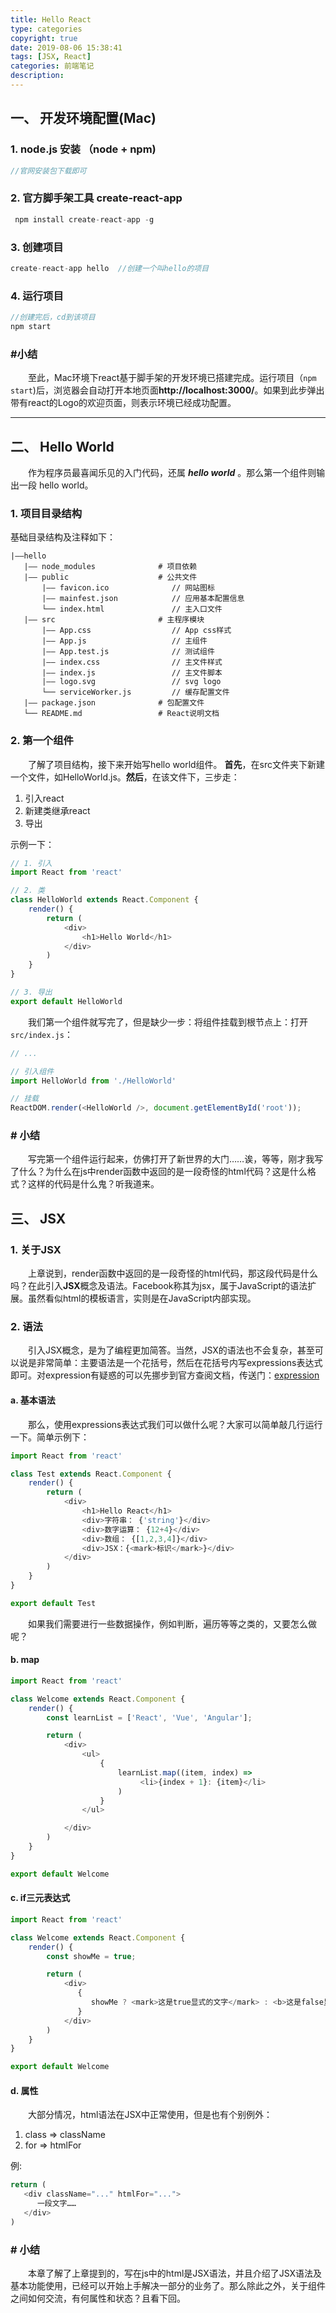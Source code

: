 ```yaml
---
title: Hello React
type: categories
copyright: true
date: 2019-08-06 15:38:41
tags: [JSX, React]
categories: 前端笔记
description:
---
```


## 一、 开发环境配置(Mac)
### 1. node.js 安装 （node + npm)
   ```javascript
   //官网安装包下载即可
   ```
### 2. 官方脚手架工具 create-react-app
   ```javascript
    npm install create-react-app -g
   ```

<!--more-->

### 3. 创建项目
```javascript
create-react-app hello  //创建一个叫hello的项目
```
### 4. 运行项目
```javascript
//创建完后，cd到该项目
npm start
```
### #小结
&emsp;&emsp;至此，Mac环境下react基于脚手架的开发环境已搭建完成。运行项目（`npm start`)后，浏览器会自动打开本地页面**http://localhost:3000/**。如果到此步弹出带有react的Logo的欢迎页面，则表示环境已经成功配置。


------

## 二、 Hello World
&emsp;&emsp;作为程序员最喜闻乐见的入门代码，还属 ***hello world*** 。那么第一个组件则输出一段 hello world。

### 1. 项目目录结构
基础目录结构及注释如下：
```
|——hello
   |—— node_modules              # 项目依赖
   |—— public                    # 公共文件
       |—— favicon.ico              // 网站图标
       |—— mainfest.json            // 应用基本配置信息
       └── index.html               // 主入口文件
   |—— src                       # 主程序模块
       |—— App.css                  // App css样式
       |—— App.js                   // 主组件
       |—— App.test.js              // 测试组件
       |—— index.css                // 主文件样式
       |—— index.js                 // 主文件脚本
       |—— logo.svg                 // svg logo
       └── serviceWorker.js         // 缓存配置文件
   |—— package.json              # 包配置文件
   └── README.md                 # React说明文档
```

### 2. 第一个组件
&emsp;&emsp;了解了项目结构，接下来开始写hello world组件。 **首先**，在src文件夹下新建一个文件，如HelloWorld.js。**然后**，在该文件下，三步走：
1. 引入react
2. 新建类继承react
3. 导出

示例一下：
```JavaScript
// 1. 引入
import React from 'react'

// 2. 类
class HelloWorld extends React.Component {
    render() {
        return (
            <div>
                <h1>Hello World</h1>
            </div>
        )
    }
}

// 3. 导出
export default HelloWorld
```
&emsp;&emsp;我们第一个组件就写完了，但是缺少一步：将组件挂载到根节点上：打开`src/index.js`：
```js
// ...

// 引入组件
import HelloWorld from './HelloWorld'

// 挂载
ReactDOM.render(<HelloWorld />, document.getElementById('root'));
```

### # 小结
&emsp;&emsp;写完第一个组件运行起来，仿佛打开了新世界的大门……诶，等等，刚才我写了什么？为什么在js中render函数中返回的是一段奇怪的html代码？这是什么格式？这样的代码是什么鬼？听我道来。

## 三、 JSX
### 1. 关于JSX
&emsp;&emsp;上章说到，render函数中返回的是一段奇怪的html代码，那这段代码是什么吗？在此引入**JSX**概念及语法。Facebook称其为jsx，属于JavaScript的语法扩展。虽然看似html的模板语言，实则是在JavaScript内部实现。
### 2. 语法
&emsp;&emsp;引入JSX概念，是为了编程更加简答。当然，JSX的语法也不会复杂，甚至可以说是非常简单：主要语法是一个花括号，然后在花括号内写expressions表达式即可。对expression有疑惑的可以先挪步到官方查阅文档，传送门：[expression](https://developer.mozilla.org/zh-CN/docs/Web/JavaScript/Guide/Expressions_and_Operators)
#### a. 基本语法
&emsp;&emsp;那么，使用expressions表达式我们可以做什么呢？大家可以简单敲几行运行一下。简单示例下：
```js
import React from 'react'

class Test extends React.Component {
    render() {
        return (
            <div>
                <h1>Hello React</h1>
                <div>字符串： {'string'}</div>
                <div>数字运算： {12+4}</div>
                <div>数组： {[1,2,3,4]}</div>
                <div>JSX：{<mark>标识</mark>}</div>
            </div>
        )
    }
}

export default Test
```
&emsp;&emsp;如果我们需要进行一些数据操作，例如判断，遍历等等之类的，又要怎么做呢？

#### b. map
```js
import React from 'react'

class Welcome extends React.Component {
    render() {
        const learnList = ['React', 'Vue', 'Angular'];

        return (
            <div>
                <ul>
                    {
                        learnList.map((item, index) =>
                             <li>{index + 1}: {item}</li>
                        )
                    }
                </ul>

            </div>
        )
    }
}

export default Welcome
```

#### c. if三元表达式
```js
import React from 'react'

class Welcome extends React.Component {
    render() {
        const showMe = true;

        return (
            <div>
               {
                  showMe ? <mark>这是true显式的文字</mark> : <b>这是false显式的文字</b>
               }   
            </div>
        )
    }
}

export default Welcome
```

#### d. 属性
&emsp;&emsp;大部分情况，html语法在JSX中正常使用，但是也有个别例外：
1. class => className
2. for => htmlFor

例:
```js
return (
   <div className="..." htmlFor="...">
      一段文字……  
   </div>
)
```

### # 小结
&emsp;&emsp;本章了解了上章提到的，写在js中的html是JSX语法，并且介绍了JSX语法及基本功能使用，已经可以开始上手解决一部分的业务了。那么除此之外，关于组件之间如何交流，有何属性和状态？且看下回。
